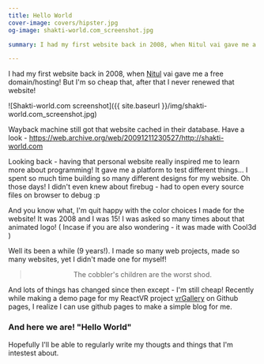 ```yaml
---
title: Hello World
cover-image: covers/hipster.jpg
og-image: shakti-world.com_screenshot.jpg

summary: I had my first website back in 2008, when Nitul vai gave me a free domain/hosting! But I'm so cheap that, after that I never renewed that website! Being a professional web developer ( Sounds so cheasy in 2017! ) building so many website for many clients, I myself didn't have my personal website!

---
```


I had my first website back in 2008, when <a href="https://www.facebook.com/hfarizz">Nitul</a> vai gave me a free domain/hosting! 
But I'm so cheap that, after that I never renewed that website! 

![Shakti-world.com screenshot]({{ site.baseurl }}/img/shakti-world.com_screenshot.jpg)

Wayback machine still got that website cached in their database. Have a look - <a href="https://web.archive.org/web/20091211230527/http://shakti-world.com" target="_blank">https://web.archive.org/web/20091211230527/http://shakti-world.com</a> 

Looking back - having that personal website really inspired me to learn more about programming! It gave me a platform to test different things... I spent so much time building so many different designs for my website. Oh those days! I didn't even knew about firebug - had to open every source files on browser to debug :p

And you know what, I'm quit happy with the color choices I made for the website! It was 2008 and I was 15! I was asked so many times about that animated logo! ( Incase if you are also wondering - it was made with Cool3d )


Well its been a while (9 years!). I made so many web projects, made so many websites, yet I didn't made one for myself!
><p style="text-align:center">The cobbler's children are the worst shod.</p>


 And lots of things has changed since then except - I'm still cheap! Recently while making a demo page for my ReactVR project <a href="https://github.com/aajahid/vrGallery" target="_blank">vrGallery</a> on Github pages, I realize I can use github pages to make a simple blog for me.


### And here we are! "Hello World" ### 
Hopefully I'll be able to regularly write my thougts and things that I'm intestest about.

